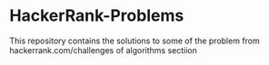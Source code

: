 # HackerRank-Problems
This repository contains the solutions to some of the problem from hackerrank.com/challenges of algorithms sectiion
